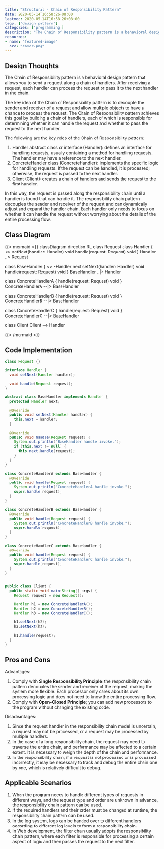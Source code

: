 ```yaml
---
title: "Structural - Chain of Responsibility Pattern"
date: 2020-05-14T16:58:26+08:00
lastmod: 2020-05-14T16:58:26+08:00
tags: ['design pattern']
categories: ['programming']
description: "The Chain of Responsibility pattern is a behavioral design pattern that allows you to send a request along a chain of handlers. After receiving a request, each handler can process the request or pass it to the next handler in the chain."
resources:
- name: "featured-image"
  src: "cover.png"
---
```

<!--more-->
## Design Thoughts
The Chain of Responsibility pattern is a behavioral design pattern that allows you to send a request along a chain of handlers. After receiving a request, each handler can process the request or pass it to the next handler in the chain.

The key idea of ​​the Chain of Responsibility pattern is to decouple the sender and receiver of a request and allow multiple objects to have a chance to process the request.
The Chain of Responsibility pattern achieves this goal by building a chain of handlers, each of which is responsible for determining whether it can handle the request and whether to pass the request to the next handler.

The following are the key roles of the Chain of Responsibility pattern:
1. Handler abstract class or interface (Handler): defines an interface for handling requests, usually containing a method for handling requests. The handler may have a reference to the next handler.
2. ConcreteHandler class (ConcreteHandler): implements the specific logic for handling requests. If the request can be handled, it is processed; otherwise, the request is passed to the next handler.
3. Client (Client): creates a chain of handlers and sends the request to the first handler.

In this way, the request is passed along the responsibility chain until a handler is found that can handle it. The responsibility chain pattern decouples the sender and receiver of the request and can dynamically adjust and expand the handler chain. Each handler only needs to focus on whether it can handle the request without worrying about the details of the entire processing flow.

## Class Diagram
{{< mermaid >}}
classDiagram
  direction RL
  class Request
  class Handler {
    <<interface>>
    setNext(handler: Handler) void
    handle(request: Request) void
  }
  Handler ..> Request

  class BaseHandler {
    <<abstract>>
    -Handler next
    setNext(handler: Handler) void
    handle(request: Request) void
  }
  BaseHandler ..|> Handler

  class ConcreteHandlerA {
    handle(request: Request) void
  }
  ConcreteHandlerA --|> BaseHandler

  class ConcreteHandlerB {
    handle(request: Request) void
  }
  ConcreteHandlerB --|> BaseHandler

  class ConcreteHandlerC {
    handle(request: Request) void
  }
  ConcreteHandlerC --|> BaseHandler

  class Client
  Client --> Handler

{{< /mermaid >}}

## Code Implementation
```java
class Request {}

interface Handler {
  void setNext(Handler handler);

  void handle(Request request);
}

abstract class BaseHandler implements Handler {
  protected Handler next;

  @Override
  public void setNext(Handler handler) {
    this.next = handler;
  }

  @Override
  public void handle(Request request) {
    System.out.println("BaseHandler handle invoke.");
    if (this.next != null) {
      this.next.handle(request);
    }
  }
}

class ConcreteHandlerA extends BaseHandler {
  @Override
  public void handle(Request request) {
    System.out.println("ConcreteHandlerA handle invoke.");
    super.handle(request);
  }
}

class ConcreteHandlerB extends BaseHandler {
  @Override
  public void handle(Request request) {
    System.out.println("ConcreteHandlerB handle invoke.");
    super.handle(request);
  }
}

class ConcreteHandlerC extends BaseHandler {
  @Override
  public void handle(Request request) {
    System.out.println("ConcreteHandlerC handle invoke.");
    super.handle(request);
  }
}


public class Client {
  public static void main(String[] args) {
    Request request = new Request();

    Handler h1 = new ConcreteHandlerA();
    Handler h2 = new ConcreteHandlerB();
    Handler h3 = new ConcreteHandlerC();

    h1.setNext(h2);
    h2.setNext(h3);

    h1.handle(request);
  }
}
```

## Pros and Cons
Advantages:
1. Comply with **Single Responsibility Principle**; the responsibility chain pattern decouples the sender and receiver of the request, making the system more flexible. Each processor only cares about its own processing logic and does not need to know the entire processing flow.
2. Comply with **Open-Closed Principle**; you can add new processors to the program without changing the existing code.

Disadvantages:
1. Since the request handler in the responsibility chain model is uncertain, a request may not be processed, or a request may be processed by multiple handlers.
2. In the case of a long responsibility chain, the request may need to traverse the entire chain, and performance may be affected to a certain extent. It is necessary to weigh the depth of the chain and performance.
3. In the responsibility chain, if a request is not processed or is processed incorrectly, it may be necessary to track and debug the entire chain one by one, which is relatively difficult to debug.

## Applicable Scenarios
1. When the program needs to handle different types of requests in different ways, and the request type and order are unknown in advance, the responsibility chain pattern can be used.
2. If the required handlers and their order must be changed at runtime, the responsibility chain pattern can be used.
3. In the log system, logs can be handed over to different handlers according to different log levels to form a responsibility chain.
4. In Web development, the filter chain usually adopts the responsibility chain pattern, where each filter is responsible for processing a certain aspect of logic and then passes the request to the next filter.